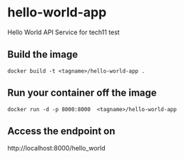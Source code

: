 # hello-world-app
Hello World API Service for tech11 test 

## Build the image 
`docker build -t <tagname>/hello-world-app . `

## Run your container off the image
`docker run -d -p 8000:8000  <tagname>/hello-world-app `

## Access the endpoint on
http://localhost:8000/hello_world
